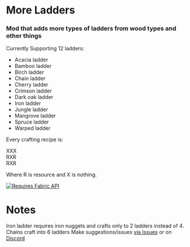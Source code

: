 # More Ladders
### Mod that adds more types of ladders from wood types and other things
Currently Supporting 12 ladders:
- Acacia ladder
- Bamboo ladder
- Birch ladder
- Chain ladder
- Cherry ladder
- Crimson ladder
- Dark oak ladder
- Iron ladder
- Jungle ladder
- Mangrove ladder
- Spruce ladder
- Warped ladder

Every crafting recipe is:

XXX  
RXR  
RXR  <!-- remove and add recipes as img -->

Where R is resource and X is nothing.

[<img src="https://wsrv.nl/?url=https%3A%2F%2Fcdn.jsdelivr.net%2Fnpm%2F%40intergrav%2Fdevins-badges%403%2Fassets%2Fcozy%2Frequires%2Ffabric-api_vector.svg&amp;n=-1" alt="Requires Fabric API">](https://modrinth.com/mod/fabric-api)

# Notes
Iron ladder requires iron nuggets and crafts only to 2 ladders instead of 4.
Chains craft into 6 ladders
Make suggestions/issues [via Issues](https://github.com/Bocz3k/more-ladders/issues) or on [Discord](https://discord.gg/9b9EkrkNZS)
